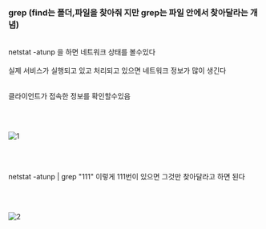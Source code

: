 ### grep (find는 폴더,파일을 찾아줘 지만 grep는 파일 안에서 찾아달라는 개념)
<br>
netstat -atunp 을 하면 네트워크 상태를 볼수있다
<br><br>
실제 서비스가 실행되고 있고 처리되고 있으면 네트워크 정보가 많이 생긴다
<br><br>

클라이언트가 접속한 정보를 확인할수있음

<br><br>

![1](https://github.com/fxzz/CentOS/assets/3148006/eb5b0c25-921c-401f-a51f-c52bd6bef9da)

<br><br>

netstat -atunp | grep "111" 이렇게 111번이 있으면 그것만 찾아달라고 하면 된다

<br><br>

![2](https://github.com/fxzz/CentOS/assets/3148006/830c582d-5ed9-4735-a351-4965214b52b3)
